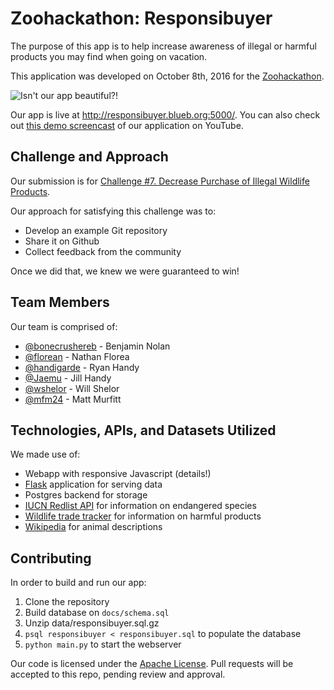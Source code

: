 # Zoohackathon: Responsibuyer

The purpose of this app is to help increase awareness of illegal or harmful products you may find when going on vacation.

This application was developed on October 8th, 2016 for the [Zoohackathon](http://www.zoohackathon.com/).

![Isn't our app beautiful?!](screenshot.jpg)

Our app is live at http://responsibuyer.blueb.org:5000/. You can also check out [this demo screencast](https://www.youtube.com/watch?v=dQw4w9WgXcQ) of our application on YouTube.

## Challenge and Approach

Our submission is for [Challenge #7. Decrease Purchase of Illegal Wildlife Products](https://www.wildlabs.net/community/thread/272).

Our approach for satisfying this challenge was to:

- Develop an example Git repository
- Share it on Github
- Collect feedback from the community

Once we did that, we knew we were guaranteed to win!

## Team Members

Our team is comprised of:

- [@bonecrushereb](https://github.com/bonecrushereb) - Benjamin Nolan
- [@florean](http://github.com/florean) - Nathan Florea
- [@handigarde](http://github.com/handigarde) - Ryan Handy
- [@Jaemu](http://github.com/Jaemu) - Jill Handy
- [@wshelor](http://github.com/wshelor) - Will Shelor
- [@mfm24](http://github.com/mfm24) - Matt Murfitt

## Technologies, APIs, and Datasets Utilized

We made use of:

- Webapp with responsive Javascript (details!)
- [Flask](http://flask.pocoo.org/) application for serving data
- Postgres backend for storage
- [IUCN Redlist API](http://apiv3.iucnredlist.org/api/v3/docs) for information on endangered species
- [Wildlife trade tracker](http://wildlifetradetracker.org/) for information on harmful products
- [Wikipedia](https://wikipedia.org) for animal descriptions

## Contributing

In order to build and run our app:

1. Clone the repository
2. Build database on `docs/schema.sql`
3. Unzip data/responsibuyer.sql.gz
4. `psql responsibuyer < responsibuyer.sql` to populate the database
5. `python main.py` to start the webserver

Our code is licensed under the [Apache License](LICENSE). Pull requests will be accepted to this repo, pending review and approval.
